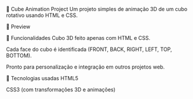 🧊 Cube Animation Project
Um projeto simples de animação 3D de um cubo rotativo usando HTML e CSS.

📸 Preview

🚀 Funcionalidades
Cubo 3D feito apenas com HTML e CSS.

Cada face do cubo é identificada (FRONT, BACK, RIGHT, LEFT, TOP, BOTTOM).

Pronto para personalização e integração em outros projetos web.

🧰 Tecnologias usadas
HTML5

CSS3 (com transformações 3D e animações)
